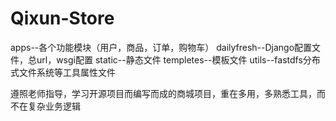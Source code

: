 # Qixun-Store
apps--各个功能模块（用户，商品，订单，购物车）
dailyfresh--Django配置文件，总url，wsgi配置
static--静态文件
templetes--模板文件
utils--fastdfs分布式文件系统等工具属性文件

遵照老师指导，学习开源项目而编写而成的商城项目，重在多用，多熟悉工具，而不在复杂业务逻辑

